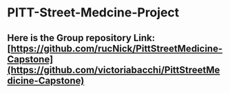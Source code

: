 # PITT-Street-Medcine-Project

## Here is the Group repository Link: [https://github.com/rucNick/PittStreetMedicine-Capstone](https://github.com/victoriabacchi/PittStreetMedicine-Capstone)
